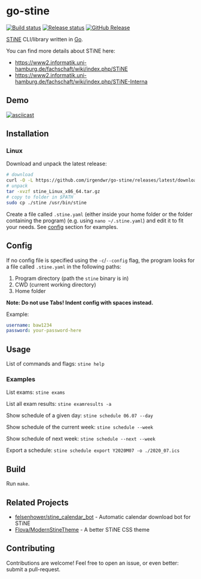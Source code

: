 # go-stine

[![Build status](https://github.com/irgendwr/go-stine/workflows/build/badge.svg)](https://github.com/irgendwr/go-stine/actions?query=workflow%3Abuild)
[![Release status](https://github.com/irgendwr/go-stine/workflows/release/badge.svg)](https://github.com/irgendwr/go-stine/actions?query=workflow%3Arelease)
[![GitHub Release](https://img.shields.io/github/release/irgendwr/go-stine.svg)](https://github.com/irgendwr/go-stine/releases)

[STiNE](https://www.stine.uni-hamburg.de) CLI/library written in [Go](https://golang.org/).

You can find more details about STiNE here:

- https://www2.informatik.uni-hamburg.de/fachschaft/wiki/index.php/STiNE
- https://www2.informatik.uni-hamburg.de/fachschaft/wiki/index.php/STiNE-Interna

## Demo

[![asciicast](https://asciinema.org/a/351399.svg)](https://asciinema.org/a/351399)

## Installation

### Linux

Download and unpack the latest release:
```bash
# download
curl -O -L https://github.com/irgendwr/go-stine/releases/latest/download/stine_Linux_x86_64.tar.gz
# unpack
tar -xvzf stine_Linux_x86_64.tar.gz
# copy to folder in $PATH
sudo cp ./stine /usr/bin/stine
```

Create a file called `.stine.yaml` (either inside your home folder or the folder containing the program) (e.g. using `nano ~/.stine.yaml`) and edit it to fit your needs.
See [config](#config) section for examples.

## Config

If no config file is specified using the `-c`/`--config` flag, the program looks for a file called `.stine.yaml` in the following paths:

1. Program directory (path the `stine` binary is in)
2. CWD (current working directory)
3. Home folder

**Note: Do not use Tabs! Indent config with spaces instead.**

Example:

```yaml
username: baw1234
password: your-password-here
```

## Usage

List of commands and flags: `stine help`

### Examples

List exams: `stine exams`

List all exam results: `stine examresults -a`

Show schedule of a given day: `stine schedule 06.07 --day`

Show schedule of the current week: `stine schedule --week`

Show schedule of next week: `stine schedule --next --week`

Export a schedule: `stine schedule export Y2020M07 -o ./2020_07.ics`

## Build

Run `make`.

## Related Projects

- [felsenhower/stine_calendar_bot](https://github.com/felsenhower/stine_calendar_bot) - Automatic calendar download bot for STiNE
- [Flova/ModernStineTheme](https://github.com/Flova/ModernStineTheme) - A better STiNE CSS theme

## Contributing

Contributions are welcome! Feel free to open an issue, or even better: submit a pull-request.
